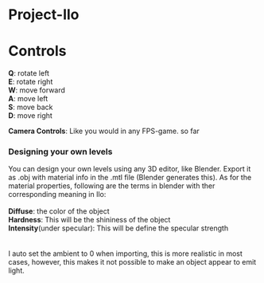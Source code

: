 # Project-Ilo
<h1>Controls</h1>
<b>Q</b>: rotate left </br>
<b>E</b>: rotate right </br>
<b>W</b>: move forward </br>
<b>A</b>: move left </br>
<b>S</b>: move back </br>
<b>D</b>: move right </br>

<b>Camera Controls</b>: Like you would in any FPS-game. so far </br>

<h3>Designing your own levels</h3>
<p>You can design your own levels using any 3D editor, like Blender. Export it as .obj with material info in the .mtl file (Blender generates this). As for the material properties, following are the terms in blender with ther corresponding meaning in Ilo: </br></br> 
<b>Diffuse</b>: the color of the object  </br>
<b>Hardness</b>: This will be the shininess of the object </br>
<b>Intensity</b>(under specular): This will be define the specular strength</br>
</br></br>
I auto set the ambient to 0 when importing, this is more realistic in most cases, however, this makes it not possible to make an object appear to emit light.

</p>
